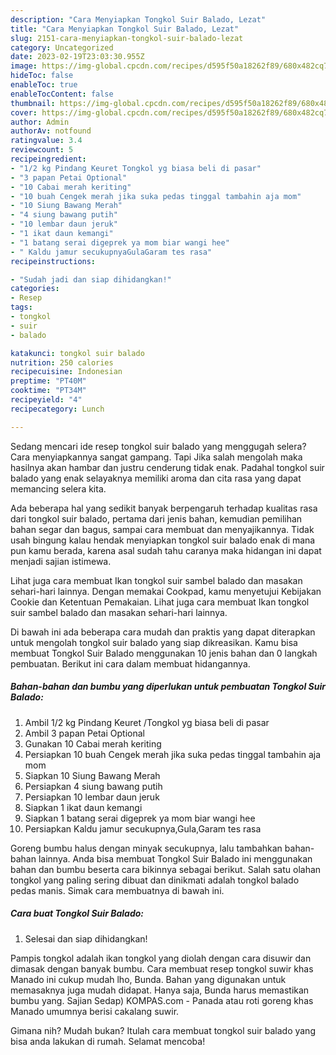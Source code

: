 ```yaml
---
description: "Cara Menyiapkan Tongkol Suir Balado, Lezat"
title: "Cara Menyiapkan Tongkol Suir Balado, Lezat"
slug: 2151-cara-menyiapkan-tongkol-suir-balado-lezat
category: Uncategorized
date: 2023-02-19T23:03:30.955Z
image: https://img-global.cpcdn.com/recipes/d595f50a18262f89/680x482cq70/tongkol-suir-balado-foto-resep-utama.jpg
hideToc: false
enableToc: true
enableTocContent: false
thumbnail: https://img-global.cpcdn.com/recipes/d595f50a18262f89/680x482cq70/tongkol-suir-balado-foto-resep-utama.jpg
cover: https://img-global.cpcdn.com/recipes/d595f50a18262f89/680x482cq70/tongkol-suir-balado-foto-resep-utama.jpg
author: Admin
authorAv: notfound
ratingvalue: 3.4
reviewcount: 5
recipeingredient:
- "1/2 kg Pindang Keuret Tongkol yg biasa beli di pasar"
- "3 papan Petai Optional"
- "10 Cabai merah keriting"
- "10 buah Cengek merah jika suka pedas tinggal tambahin aja mom"
- "10 Siung Bawang Merah"
- "4 siung bawang putih"
- "10 lembar daun jeruk"
- "1 ikat daun kemangi"
- "1 batang serai digeprek ya mom biar wangi hee"
- " Kaldu jamur secukupnyaGulaGaram tes rasa"
recipeinstructions:

- "Sudah jadi dan siap dihidangkan!"
categories:
- Resep
tags:
- tongkol
- suir
- balado

katakunci: tongkol suir balado 
nutrition: 250 calories
recipecuisine: Indonesian
preptime: "PT40M"
cooktime: "PT34M"
recipeyield: "4"
recipecategory: Lunch

---
```



Sedang mencari ide resep tongkol suir balado yang menggugah selera? Cara menyiapkannya sangat gampang. Tapi Jika salah mengolah maka hasilnya akan hambar dan justru cenderung tidak enak. Padahal tongkol suir balado yang enak selayaknya memiliki aroma dan cita rasa yang dapat memancing selera kita.


Ada beberapa hal yang sedikit banyak berpengaruh terhadap kualitas rasa dari tongkol suir balado, pertama dari jenis bahan, kemudian pemilihan bahan segar dan bagus, sampai cara membuat dan menyajikannya. Tidak usah bingung kalau hendak menyiapkan tongkol suir balado enak di mana pun kamu berada, karena asal sudah tahu caranya maka hidangan ini dapat menjadi sajian istimewa.

Lihat juga cara membuat Ikan tongkol suir sambel balado dan masakan sehari-hari lainnya. Dengan memakai Cookpad, kamu menyetujui Kebijakan Cookie dan Ketentuan Pemakaian. Lihat juga cara membuat Ikan tongkol suir sambel balado dan masakan sehari-hari lainnya.


Di bawah ini ada beberapa cara mudah dan praktis yang dapat diterapkan untuk mengolah tongkol suir balado yang siap dikreasikan. Kamu bisa membuat Tongkol Suir Balado menggunakan 10 jenis bahan dan 0 langkah pembuatan. Berikut ini cara dalam membuat hidangannya.

<!--inarticleads1-->

##### Bahan-bahan dan bumbu yang diperlukan untuk pembuatan Tongkol Suir Balado:

1. Ambil 1/2 kg Pindang Keuret /Tongkol yg biasa beli di pasar
1. Ambil 3 papan Petai Optional
1. Gunakan 10 Cabai merah keriting
1. Persiapkan 10 buah Cengek merah jika suka pedas tinggal tambahin aja mom
1. Siapkan 10 Siung Bawang Merah
1. Persiapkan 4 siung bawang putih
1. Persiapkan 10 lembar daun jeruk
1. Siapkan 1 ikat daun kemangi
1. Siapkan 1 batang serai digeprek ya mom biar wangi hee
1. Persiapkan  Kaldu jamur secukupnya,Gula,Garam tes rasa


Goreng bumbu halus dengan minyak secukupnya, lalu tambahkan bahan-bahan lainnya. Anda bisa membuat Tongkol Suir Balado ini menggunakan bahan dan bumbu beserta cara bikinnya sebagai berikut. Salah satu olahan tongkol yang paling sering dibuat dan dinikmati adalah tongkol balado pedas manis. Simak cara membuatnya di bawah ini. 

<!--inarticleads2-->

##### Cara buat Tongkol Suir Balado:


1. Selesai dan siap dihidangkan!

Pampis tongkol adalah ikan tongkol yang diolah dengan cara disuwir dan dimasak dengan banyak bumbu. Cara membuat resep tongkol suwir khas Manado ini cukup mudah lho, Bunda. Bahan yang digunakan untuk memasaknya juga mudah didapat. Hanya saja, Bunda harus memastikan bumbu yang. Sajian Sedap) KOMPAS.com - Panada atau roti goreng khas Manado umumnya berisi cakalang suwir. 

Gimana nih? Mudah bukan? Itulah cara membuat tongkol suir balado yang bisa anda lakukan di rumah. Selamat mencoba!

